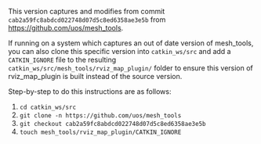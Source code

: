 This version captures and modifies from commit `cab2a59fc8abdcd022748d07d5c8ed6358ae3e5b` from https://github.com/uos/mesh_tools.

If running on a system which captures an out of date version of mesh_tools, you can also clone this specific version into `catkin_ws/src` and add a `CATKIN_IGNORE` file to the resulting `catkin_ws/src/mesh_tools/rviz_map_plugin/` folder to ensure this version of rviz_map_plugin is built instead of the source version.

Step-by-step to do this instructions are as follows:

1. `cd catkin_ws/src`
2. `git clone -n https://github.com/uos/mesh_tools`
3. `git checkout cab2a59fc8abdcd022748d07d5c8ed6358ae3e5b`
4. `touch mesh_tools/rviz_map_plugin/CATKIN_IGNORE`
